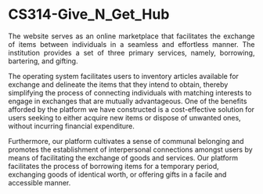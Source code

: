﻿# CS314-Give_N_Get_Hub
 
 <p align="justify">
The website serves as an online marketplace that facilitates the exchange of items between individuals in a 
seamless and effortless manner. The institution provides a set of three primary services, namely, borrowing, 
bartering, and gifting. 

The operating system facilitates users to inventory articles available for exchange 
and delineate the items that they intend to obtain, thereby simplifying the process of connecting individuals 
with matching interests to engage in exchanges that are mutually advantageous. One of the benefits afforded 
by the platform we have constructed is a cost-effective solution for users seeking to either acquire new 
items or dispose of unwanted ones, without incurring financial expenditure. 

Furthermore, our platform cultivates a sense of communal belonging and promotes the establishment of interpersonal connections 
amongst users by means of facilitating the exchange of goods and services. Our platform facilitates the 
process of borrowing items for a temporary period, exchanging goods of identical worth, or offering gifts 
in a facile and accessible manner.
</p>
